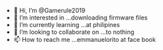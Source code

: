 - 👋 Hi, I’m @Gamerule2019
- 👀 I’m interested in ...downloading firmware files
- 🌱 I’m currently learning ...at philipines
- 💞️ I’m looking to collaborate on ...to nothing
- 📫 How to reach me ...emmanuelorito at face book

<!---
Gamerule2019/Gamerule2019 is a ✨ special ✨ repository because its `README.md` (this file) appears on your GitHub profile.
You can click the Preview link to take a look at your changes.
--->
